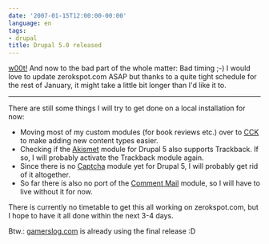 ```yaml
---
date: '2007-01-15T12:00:00-00:00'
language: en
tags:
- drupal
title: Drupal 5.0 released
---
```



[w00t!](http://drupal.org/drupal-5.0) And now to the bad part of the whole matter: Bad timing ;-) I would love to update zerokspot.com ASAP but thanks to a quite tight schedule for the rest of January, it might take a little bit longer than I'd like it to. 

-------------------------------

 There are still some things I will try to get done on a local installation for now:

* Moving most of my custom modules (for book reviews etc.) over to [CCK](http://drupal.org/project/cck) to make adding new content types easier.
* Checking if the [Akismet](http://drupal.org/project/akismet) module for Drupal 5 also supports Trackback. If so, I will probably activate the Trackback module again.
* Since there is no [Captcha](http://drupal.org/project/captcha) module yet for Drupal 5, I will probably get rid of it altogether.
* So far there is also no port of the [Comment Mail](http://drupal.org/project/commentmail) module, so I will have to live without it for now.

There is currently no timetable to get this all working on zerokspot.com, but I hope to have it all done within the next 3-4 days.

Btw.: [gamerslog.com](http://gamerslog.com) is already using the final release :D